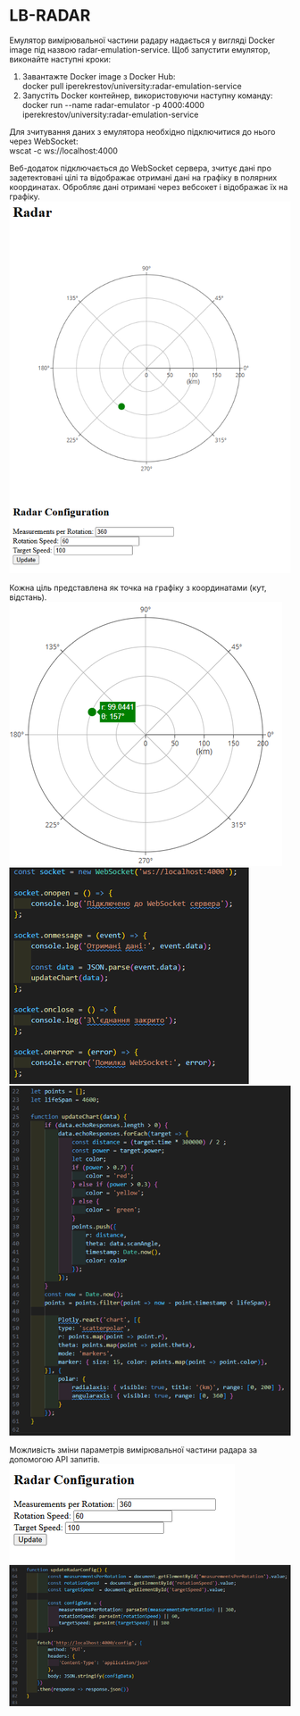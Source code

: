 # LB-RADAR
Емулятор вимірювальної частини радару надається у вигляді Docker image під назвою radar-emulation-service. Щоб запустити емулятор, виконайте наступні кроки:  
1. Завантажте Docker image з Docker Hub:  
docker pull iperekrestov/university:radar-emulation-service  
2. Запустіть Docker контейнер, використовуючи наступну команду:  
docker run --name radar-emulator -p 4000:4000 iperekrestov/university:radar-emulation-service

Для зчитування даних з емулятора необхідно підключитися до нього через WebSocket:  
wscat -c ws://localhost:4000  

Веб-додаток підключається до WebSocket сервера, зчитує дані про задетектовані цілі та відображає отримані дані на графіку в полярних координатах. Обробляє дані отримані через вебсокет і відображає їх на графіку.
![Радар](https://github.com/MKroppp/LB-RADAR/blob/main/Screenshots/4.png)  

Кожна ціль представлена як точка на графіку з координатами (кут, відстань).
![Точка](https://github.com/MKroppp/LB-RADAR/blob/main/Screenshots/5.png)  
![Код](https://github.com/MKroppp/LB-RADAR/blob/main/Screenshots/1.png)  
![Код](https://github.com/MKroppp/LB-RADAR/blob/main/Screenshots/2.png)

Можливість зміни параметрів вимірювальної частини радара за допомогою API запитів.
![Изменения](https://github.com/MKroppp/LB-RADAR/blob/main/Screenshots/6.png)  
![Код](https://github.com/MKroppp/LB-RADAR/blob/main/Screenshots/3.png)
